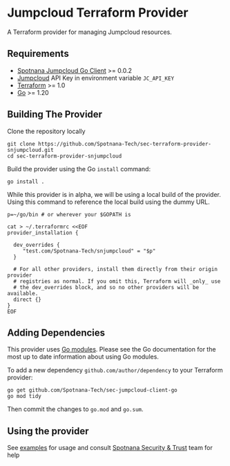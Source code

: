 # Jumpcloud Terraform Provider
A Terraform provider for managing Jumpcloud resources.

## Requirements
- [Spotnana Jumpcloud Go Client](https://github.com/Spotnana-Tech/sec-jumpcloud-client-go) >= 0.0.2
- [Jumpcloud](https://console.jumpcloud.com/) API Key in environment variable `JC_API_KEY`
- [Terraform](https://developer.hashicorp.com/terraform/downloads) >= 1.0
- [Go](https://golang.org/doc/install) >= 1.20

## Building The Provider
Clone the repository locally
```shell
git clone https://github.com/Spotnana-Tech/sec-terraform-provider-snjumpcloud.git
cd sec-terraform-provider-snjumpcloud
```
Build the provider using the Go `install` command:

```shell
go install .
```

While this provider is in alpha, we will be using a local build of the provider. Using this command to reference the local build using the dummy URL.

```shell
p=~/go/bin # or wherever your $GOPATH is

cat > ~/.terraformrc <<EOF
provider_installation {

  dev_overrides {
     "test.com/Spotnana-Tech/snjumpcloud" = "$p"
  }

  # For all other providers, install them directly from their origin provider
  # registries as normal. If you omit this, Terraform will _only_ use
  # the dev_overrides block, and so no other providers will be available.
  direct {}
}
EOF
```


## Adding Dependencies

This provider uses [Go modules](https://github.com/golang/go/wiki/Modules).
Please see the Go documentation for the most up to date information about using Go modules.

To add a new dependency `github.com/author/dependency` to your Terraform provider:

```shell
go get github.com/Spotnana-Tech/sec-jumpcloud-client-go
go mod tidy
```

Then commit the changes to `go.mod` and `go.sum`.

## Using the provider

See [examples](examples) for usage and consult [Spotnana Security & Trust](https://spotnana.slack.com/archives/C03SV2FGLN7) team for help
